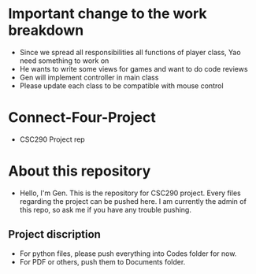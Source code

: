 # Important change to the work breakdown
- Since we spread all responsibilities all functions of player class, Yao need something to work on
- He wants to write some views for games and want to do code reviews
- Gen will implement controller in main class
- Please update each class to be compatible with mouse control

# Connect-Four-Project
- CSC290 Project rep

# About this repository
- Hello, I'm Gen. This is the repository for CSC290 project. Every files regarding the project can be pushed here. I am currently the admin of this repo, so ask me if you have any trouble pushing.

## Project discription
- For python files, please push everything into Codes folder for now.
- For PDF or others, push them to Documents folder.
